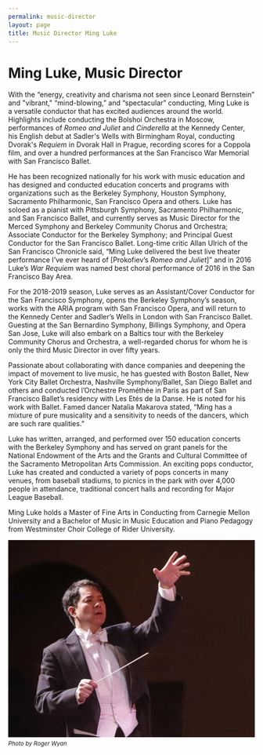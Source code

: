 ```yaml
---
permalink: music-director
layout: page
title: Music Director Ming Luke
---
```


# Ming Luke, Music Director

With the “energy, creativity and charisma not seen since Leonard Bernstein” and "vibrant," “mind-blowing,” and “spectacular” conducting, Ming Luke is a versatile conductor that has excited audiences around the world.  Highlights include conducting the Bolshoi Orchestra in Moscow, performances of *Romeo and Juliet* and *Cinderella* at the Kennedy Center, his English debut at Sadler's Wells with Birmingham Royal, conducting Dvorak's *Requiem* in Dvorak Hall in Prague, recording scores for a Coppola film, and over a hundred performances at the San Francisco War Memorial with San Francisco Ballet.

He has been recognized nationally for his work with music education and has designed and conducted education concerts and programs with organizations such as the Berkeley Symphony, Houston Symphony, Sacramento Philharmonic, San Francisco Opera and others.  Luke has soloed as a pianist with Pittsburgh Symphony, Sacramento Philharmonic, and San Francisco Ballet, and currently serves as Music Director for the Merced Symphony and Berkeley Community Chorus and Orchestra; Associate Conductor for the Berkeley Symphony; and Principal Guest Conductor for the San Francisco Ballet.  Long-time critic Allan Ulrich of the San Francisco Chronicle said, “Ming Luke delivered the best live theater performance I’ve ever heard of [Prokofiev’s *Romeo and Juliet*]” and in 2016 Luke’s *War Requiem* was named best choral performance of 2016 in the San Francisco Bay Area.

For the 2018-2019 season, Luke serves as an Assistant/Cover Conductor for the San Francisco Symphony, opens the Berkeley Symphony’s season, works with the ARIA program with San Francisco Opera, and will return to the Kennedy Center and Sadler’s Wells in London with San Francisco Ballet.  Guesting at the San Bernardino Symphony, Billings Symphony, and Opera San Jose, Luke will also embark on a Baltics tour with the Berkeley Community Chorus and Orchestra, a well-regarded chorus for whom he is only the third Music Director in over fifty years.

Passionate about collaborating with dance companies and deepening the impact of movement to live music, he has guested with Boston Ballet, New York City Ballet Orchestra, Nashville Symphony/Ballet, San Diego Ballet and others and conducted l’Orchestre Prométhée in Paris as part of San Francisco Ballet’s residency with Les Etés de la Danse. He is noted for his work with Ballet.  Famed dancer Natalia Makarova stated, “Ming has a mixture of pure musicality and a sensitivity to needs of the dancers, which are such rare qualities.”

Luke has written, arranged, and performed over 150 education concerts with the Berkeley Symphony and has served on grant panels for the National Endowment of the Arts and the Grants and Cultural Committee of the Sacramento Metropolitan Arts Commission. An exciting pops conductor, Luke has created and conducted a variety of pops concerts in many venues, from baseball stadiums, to picnics in the park with over 4,000 people in attendance, traditional concert halls and recording for Major League Baseball.

Ming Luke holds a Master of Fine Arts in Conducting from Carnegie Mellon University and a Bachelor of Music in Music Education and Piano Pedagogy from Westminster Choir College of Rider University.


![Photo of Ming Luke](/assets/rwyan/conductor-solo.jpg)
<small>*Photo by Roger Wyan*</small>
